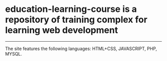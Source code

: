 # education-learning-course is a repository of training complex for learning web development
------
The site features the following languages: HTML+CSS, JAVASCRIPT, PHP, MYSQL.
